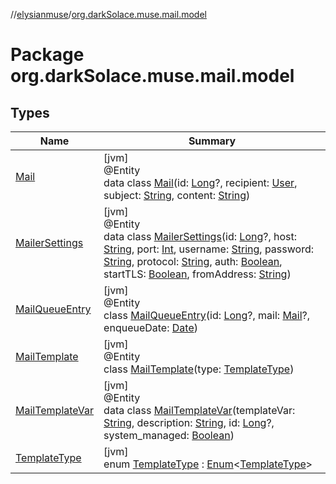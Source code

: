 //[elysianmuse](../../index.md)/[org.darkSolace.muse.mail.model](index.md)

# Package org.darkSolace.muse.mail.model

## Types

| Name | Summary |
|---|---|
| [Mail](-mail/index.md) | [jvm]<br>@Entity<br>data class [Mail](-mail/index.md)(id: [Long](https://kotlinlang.org/api/latest/jvm/stdlib/kotlin/-long/index.html)?, recipient: [User](../org.darkSolace.muse.user.model/-user/index.md), subject: [String](https://kotlinlang.org/api/latest/jvm/stdlib/kotlin/-string/index.html), content: [String](https://kotlinlang.org/api/latest/jvm/stdlib/kotlin/-string/index.html)) |
| [MailerSettings](-mailer-settings/index.md) | [jvm]<br>@Entity<br>data class [MailerSettings](-mailer-settings/index.md)(id: [Long](https://kotlinlang.org/api/latest/jvm/stdlib/kotlin/-long/index.html)?, host: [String](https://kotlinlang.org/api/latest/jvm/stdlib/kotlin/-string/index.html), port: [Int](https://kotlinlang.org/api/latest/jvm/stdlib/kotlin/-int/index.html), username: [String](https://kotlinlang.org/api/latest/jvm/stdlib/kotlin/-string/index.html), password: [String](https://kotlinlang.org/api/latest/jvm/stdlib/kotlin/-string/index.html), protocol: [String](https://kotlinlang.org/api/latest/jvm/stdlib/kotlin/-string/index.html), auth: [Boolean](https://kotlinlang.org/api/latest/jvm/stdlib/kotlin/-boolean/index.html), startTLS: [Boolean](https://kotlinlang.org/api/latest/jvm/stdlib/kotlin/-boolean/index.html), fromAddress: [String](https://kotlinlang.org/api/latest/jvm/stdlib/kotlin/-string/index.html)) |
| [MailQueueEntry](-mail-queue-entry/index.md) | [jvm]<br>@Entity<br>class [MailQueueEntry](-mail-queue-entry/index.md)(id: [Long](https://kotlinlang.org/api/latest/jvm/stdlib/kotlin/-long/index.html)?, mail: [Mail](-mail/index.md)?, enqueueDate: [Date](https://docs.oracle.com/javase/8/docs/api/java/util/Date.html)) |
| [MailTemplate](-mail-template/index.md) | [jvm]<br>@Entity<br>class [MailTemplate](-mail-template/index.md)(type: [TemplateType](-template-type/index.md)) |
| [MailTemplateVar](-mail-template-var/index.md) | [jvm]<br>@Entity<br>data class [MailTemplateVar](-mail-template-var/index.md)(templateVar: [String](https://kotlinlang.org/api/latest/jvm/stdlib/kotlin/-string/index.html), description: [String](https://kotlinlang.org/api/latest/jvm/stdlib/kotlin/-string/index.html), id: [Long](https://kotlinlang.org/api/latest/jvm/stdlib/kotlin/-long/index.html)?, system_managed: [Boolean](https://kotlinlang.org/api/latest/jvm/stdlib/kotlin/-boolean/index.html)) |
| [TemplateType](-template-type/index.md) | [jvm]<br>enum [TemplateType](-template-type/index.md) : [Enum](https://kotlinlang.org/api/latest/jvm/stdlib/kotlin/-enum/index.html)&lt;[TemplateType](-template-type/index.md)&gt; |

